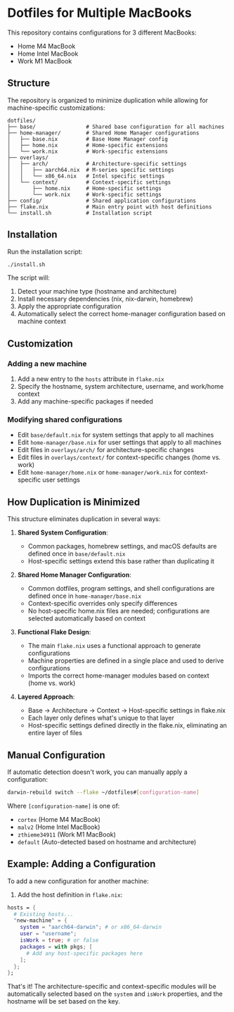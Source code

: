 # Dotfiles for Multiple MacBooks

This repository contains configurations for 3 different MacBooks:
- Home M4 MacBook
- Home Intel MacBook
- Work M1 MacBook

## Structure

The repository is organized to minimize duplication while allowing for machine-specific customizations:

```
dotfiles/
├── base/                # Shared base configuration for all machines
├── home-manager/        # Shared Home Manager configurations
│   ├── base.nix         # Base Home Manager config
│   ├── home.nix         # Home-specific extensions
│   └── work.nix         # Work-specific extensions
├── overlays/
│   ├── arch/            # Architecture-specific settings
│   │   ├── aarch64.nix  # M-series specific settings
│   │   └── x86_64.nix   # Intel specific settings
│   └── context/         # Context-specific settings
│       ├── home.nix     # Home-specific settings
│       └── work.nix     # Work-specific settings
├── config/              # Shared application configurations
├── flake.nix            # Main entry point with host definitions
└── install.sh           # Installation script
```

## Installation

Run the installation script:

```bash
./install.sh
```

The script will:
1. Detect your machine type (hostname and architecture)
2. Install necessary dependencies (nix, nix-darwin, homebrew)
3. Apply the appropriate configuration
4. Automatically select the correct home-manager configuration based on machine context

## Customization

### Adding a new machine

1. Add a new entry to the `hosts` attribute in `flake.nix`
2. Specify the hostname, system architecture, username, and work/home context
3. Add any machine-specific packages if needed

### Modifying shared configurations

- Edit `base/default.nix` for system settings that apply to all machines
- Edit `home-manager/base.nix` for user settings that apply to all machines
- Edit files in `overlays/arch/` for architecture-specific changes
- Edit files in `overlays/context/` for context-specific changes (home vs. work)
- Edit `home-manager/home.nix` or `home-manager/work.nix` for context-specific user settings

## How Duplication is Minimized

This structure eliminates duplication in several ways:

1. **Shared System Configuration**:
   - Common packages, homebrew settings, and macOS defaults are defined once in `base/default.nix`
   - Host-specific settings extend this base rather than duplicating it

2. **Shared Home Manager Configuration**:
   - Common dotfiles, program settings, and shell configurations are defined once in `home-manager/base.nix`
   - Context-specific overrides only specify differences
   - No host-specific home.nix files are needed; configurations are selected automatically based on context

3. **Functional Flake Design**:
   - The main `flake.nix` uses a functional approach to generate configurations
   - Machine properties are defined in a single place and used to derive configurations
   - Imports the correct home-manager modules based on context (home vs. work)

4. **Layered Approach**:
   - Base → Architecture → Context → Host-specific settings in flake.nix
   - Each layer only defines what's unique to that layer
   - Host-specific settings defined directly in the flake.nix, eliminating an entire layer of files

## Manual Configuration

If automatic detection doesn't work, you can manually apply a configuration:

```bash
darwin-rebuild switch --flake ~/dotfiles#[configuration-name]
```

Where `[configuration-name]` is one of:
- `cortex` (Home M4 MacBook)
- `malv2` (Home Intel MacBook)
- `zthieme34911` (Work M1 MacBook)
- `default` (Auto-detected based on hostname and architecture)

## Example: Adding a Configuration

To add a new configuration for another machine:

1. Add the host definition in `flake.nix`:
```nix
hosts = {
  # Existing hosts...
  "new-machine" = {
    system = "aarch64-darwin"; # or x86_64-darwin
    user = "username";
    isWork = true; # or false
    packages = with pkgs; [
      # Add any host-specific packages here
    ];
  };
};
```

That's it! The architecture-specific and context-specific modules will be automatically selected based on the `system` and `isWork` properties, and the hostname will be set based on the key.
